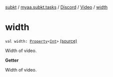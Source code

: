 [subkt](../../../index.md) / [myaa.subkt.tasks](../../index.md) / [Discord](../index.md) / [Video](index.md) / [width](./width.md)

# width

`val width: `[`Property`](https://docs.gradle.org/current/javadoc/org/gradle/api/provider/Property.html)`<`[`Int`](https://kotlinlang.org/api/latest/jvm/stdlib/kotlin/-int/index.html)`>` [(source)](https://github.com/Myaamori/SubKt/blob/0.1.13/src/main/kotlin/myaa/subkt/tasks/discordtask.kt#L168)

Width of video.

**Getter**

Width of video.

